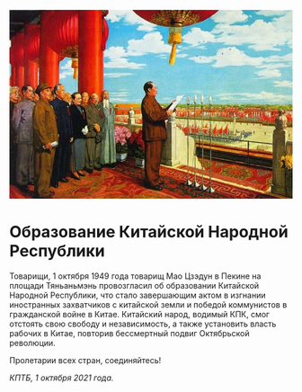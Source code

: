 
![](./img/old/maoZedong.jpg)


# Образование Китайской Народной Республики


Товарищи, 1 октября 1949 года товарищ
Мао Цзэдун в Пекине на площади Тяньаньмэнь провозгласил об образовании
Китайской Народной Республики, что стало завершающим актом в изгнании
иностранных захватчиков с китайской земли и победой коммунистов в
гражданской войне в Китае. Китайский народ, водимый КПК, смог отстоять
свою свободу и независимость, а также установить власть рабочих в Китае,
повторив бессмертный подвиг Октябрьской революции.



Пролетарии всех стран, соединяйтесь!





*КПТБ, 1 октября 2021 года.*
